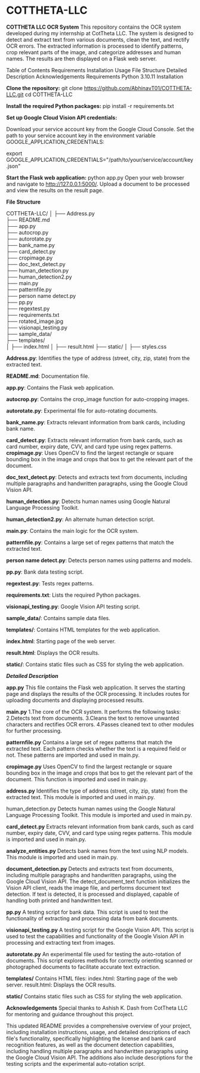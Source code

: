 # COTTHETA-LLC
**COTTHETA LLC OCR System**
This repository contains the OCR system developed during my internship at CotTheta LLC. The system is designed to detect and extract text from various documents, clean the text, and rectify OCR errors. The extracted information is processed to identify patterns, crop relevant parts of the image, and categorize addresses and human names. The results are then displayed on a Flask web server.

Table of Contents
Requirements
Installation
Usage
File Structure
Detailed Description
Acknowledgements
Requirements
Python 3.10.11
Installation


**Clone the repository:**
git clone https://github.com/AbhinavT01/COTTHETA-LLC.git
cd COTTHETA-LLC


**Install the required Python packages:**
pip install -r requirements.txt


**Set up Google Cloud Vision API credentials:**

Download your service account key from the Google Cloud Console.
Set the path to your service account key in the environment variable GOOGLE_APPLICATION_CREDENTIALS:

export GOOGLE_APPLICATION_CREDENTIALS="/path/to/your/service/account/key.json"

**Start the Flask web application:**
   python app.py
Open your web browser and navigate to http://127.0.0.1:5000/.
Upload a document to be processed and view the results on the result page.

**File Structure**

COTTHETA-LLC/
│
├── Address.py                  
├── README.md                     
├── app.py                        
├── autocrop.py                  
├── autorotate.py                
├── bank_name.py                 
├── card_detect.py                
├── cropimage.py               
├── doc_text_detect.py           
├── human_detection.py           
├── human_detection2.py                               
├── main.py                                              
├── patternfile.py                
├── person name detect.py        
├── pp.py                       
├── regextest.py                
├── requirements.txt             
├── rotated_image.jpg                               
├── visionapi_testing.py        
├── sample_data/                
├── templates/                    
│   ├── index.html
│   ├── result.html
├── static/
│   ├── styles.css


**Address.py**: Identifies the type of address (street, city, zip, state) from the extracted text.

**README.md**: Documentation file.

**app.py**: Contains the Flask web application.

**autocrop.py**: Contains the crop_image function for auto-cropping images.

**autorotate.py**: Experimental file for auto-rotating documents.

**bank_name.py**: Extracts relevant information from bank cards, including bank name.

**card_detect.py**: Extracts relevant information from bank cards, such as card number, expiry date, CVV, and card type using regex patterns.
**cropimage.py**: Uses OpenCV to find the largest rectangle or square bounding box in the image and crops that box to get the relevant part of the document.

**doc_text_detect.py**: Detects and extracts text from documents, including multiple paragraphs and handwritten paragraphs, using the Google Cloud Vision API.

**human_detection.py**: Detects human names using Google Natural Language Processing Toolkit.

**human_detection2.py**: An alternate human detection script.

**main.py**: Contains the main logic for the OCR system.

**patternfile.py**: Contains a large set of regex patterns that match the extracted text.

**person name detect.py**: Detects person names using patterns and models.

**pp.py**: Bank data testing script.

**regextest.py**: Tests regex patterns.

**requirements.txt**: Lists the required Python packages.

**visionapi_testing.py**: Google Vision API testing script.

**sample_data/**: Contains sample data files.

**templates/**: Contains HTML templates for the web application.

**index.html**: Starting page of the web server.

**result.html**: Displays the OCR results.

**static/**: Contains static files such as CSS for styling the web application.



_**Detailed Description**_

**app.py**
This file contains the Flask web application. It serves the starting page and displays the results of the OCR processing. It includes routes for uploading documents and displaying processed results.

**main.py**
1.The core of the OCR system. It performs the following tasks:
2.Detects text from documents.
3.Cleans the text to remove unwanted characters and rectifies OCR errors.
4.Passes cleaned text to other modules for further processing.

**patternfile.py**
Contains a large set of regex patterns that match the extracted text. Each pattern checks whether the text is a required field or not. These patterns are imported and used in main.py.

**cropimage.py**
Uses OpenCV to find the largest rectangle or square bounding box in the image and crops that box to get the relevant part of the document. This function is imported and used in main.py.

**address.py**
Identifies the type of address (street, city, zip, state) from the extracted text. This module is imported and used in main.py.

human_detection.py
Detects human names using the Google Natural Language Processing Toolkit. This module is imported and used in main.py.

**card_detect.py**
Extracts relevant information from bank cards, such as card number, expiry date, CVV, and card type using regex patterns. This module is imported and used in main.py.

**analyze_entities.py**
Detects bank names from the text using NLP models. This module is imported and used in main.py.

**document_detection.py**
Detects and extracts text from documents, including multiple paragraphs and handwritten paragraphs, using the Google Cloud Vision API. The detect_document_text function initializes the Vision API client, reads the image file, and performs document text detection. If text is detected, it is processed and displayed, capable of handling both printed and handwritten text.

**pp.py**
A testing script for bank data. This script is used to test the functionality of extracting and processing data from bank documents.

**visionapi_testing.py**
A testing script for the Google Vision API. This script is used to test the capabilities and functionality of the Google Vision API in processing and extracting text from images.

**autorotate.py**
An experimental file used for testing the auto-rotation of documents. This script explores methods for correctly orienting scanned or photographed documents to facilitate accurate text extraction.

**templates/**
Contains HTML files:
index.html: Starting page of the web server.
result.html: Displays the OCR results.

**static/**
Contains static files such as CSS for styling the web application.

**Acknowledgements**
Special thanks to Ashish K. Dash from CotTheta LLC for mentoring and guidance throughout this project.

This updated README provides a comprehensive overview of your project, including installation instructions, usage, and detailed descriptions of each file's functionality, specifically highlighting the license and bank card recognition features, as well as the document detection capabilities, including handling multiple paragraphs and handwritten paragraphs using the Google Cloud Vision API. The additions also include descriptions for the testing scripts and the experimental auto-rotation script.
